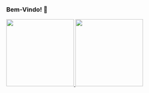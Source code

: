 ### Bem-Vindo! 👋
        
<div>
  <a href="https://github.com/enicacio">
  <img height="180em" src="https://github-readme-stats.vercel.app/api/top-langs/?username=enicacio&langs_count=6&layout=compact&theme=gradiente&exclude_repo=aulagit,enicacio"/>
  <img height="180em" src="https://github-readme-stats.vercel.app/api?username=enicacio&show_icons=true&theme=gradiente"/> 
</div>
